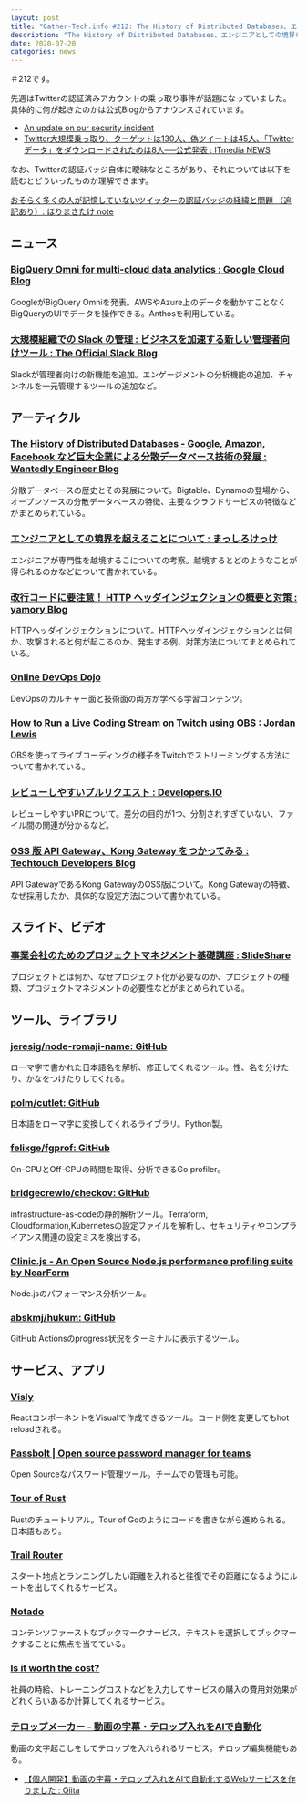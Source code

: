```yaml
---
layout: post
title: "Gather-Tech.info #212: The History of Distributed Databases、エンジニアとしての境界を超えることについて など"
description: "The History of Distributed Databases、エンジニアとしての境界を超えることについて など"
date: 2020-07-20
categories: news
---
```


＃212です。

先週はTwitterの認証済みアカウントの乗っ取り事件が話題になっていました。具体的に何が起きたのかは公式Blogからアナウンスされています。

- [An update on our security incident](https://blog.twitter.com/en_us/topics/company/2020/an-update-on-our-security-incident.html)
- [Twitter大規模乗っ取り、ターゲットは130人、偽ツイートは45人、「Twitterデータ」をダウンロードされたのは8人──公式発表 : ITmedia NEWS](https://www.itmedia.co.jp/news/articles/2007/18/news039.html)

なお、Twitterの認証バッジ自体に曖昧なところがあり、それについては以下を読むとどういったものか理解できます。

[おそらく多くの人が記憶していないツイッターの認証バッジの経緯と問題 （追記あり）: ほりまさたけ note](https://note.com/mehori/n/n370547a254bc)

## ニュース

### [BigQuery Omni for multi-cloud data analytics : Google Cloud Blog](https://cloud.google.com/blog/products/data-analytics/introducing-bigquery-omni)

GoogleがBigQuery Omniを発表。AWSやAzure上のデータを動かすことなくBigQueryのUIでデータを操作できる。Anthosを利用している。

### [大規模組織での Slack の管理 : ビジネスを加速する新しい管理者向けツール : The Official Slack Blog](https://slackhq.com/intl-jp-jp-new-admin-tools)

Slackが管理者向けの新機能を追加。エンゲージメントの分析機能の追加、チャンネルを一元管理するツールの追加など。

## アーティクル

### [The History of Distributed Databases - Google, Amazon, Facebook など巨大企業による分散データベース技術の発展 : Wantedly Engineer Blog](https://www.wantedly.com/companies/wantedly/post_articles/223522)

分散データベースの歴史とその発展について。Bigtable、Dynamoの登場から、オープンソースの分散データベースの特徴、主要なクラウドサービスの特徴などがまとめられている。

### [エンジニアとしての境界を超えることについて : まっしろけっけ](https://shiro-16.hatenablog.com/entry/2020/07/16/140220)

エンジニアが専門性を越境するこについての考察。越境するとどのようなことが得られるのかなどについて書かれている。

### [改行コードに要注意！ HTTP ヘッダインジェクションの概要と対策 : yamory Blog](https://yamory.io/blog/about-http-header-injection/)

HTTPヘッダインジェクションについて。HTTPヘッダインジェクションとは何か、攻撃されると何が起こるのか、発生する例、対策方法についてまとめられている。

### [Online DevOps Dojo](https://dxc-technology.github.io/about-devops-dojo/)

DevOpsのカルチャー面と技術面の両方が学べる学習コンテンツ。

### [How to Run a Live Coding Stream on Twitch using OBS : Jordan Lewis](https://jordanlewis.org/posts/twitch-live-coding/)

OBSを使ってライブコーディングの様子をTwitchでストリーミングする方法について書かれている。

### [レビューしやすいプルリクエスト : Developers.IO](https://dev.classmethod.jp/articles/reviewable-pr/)

レビューしやすいPRについて。差分の目的が1つ、分割されすぎていない、ファイル間の関連が分かるなど。

### [OSS 版 API Gateway、Kong Gateway をつかってみる : Techtouch Developers Blog](https://tech.techtouch.jp/entry/kong-gateway)

API GatewayであるKong GatewayのOSS版について。Kong Gatewayの特徴、なぜ採用したか、具体的な設定方法について書かれている。

## スライド、ビデオ

### [事業会社のためのプロジェクトマネジメント基礎講座 : SlideShare](https://www.slideshare.net/vvvvkoyo/ss-236887056)

プロジェクトとは何か、なぜプロジェクト化が必要なのか、プロジェクトの種類、プロジェクトマネジメントの必要性などがまとめられている。

## ツール、ライブラリ

### [jeresig/node-romaji-name: GitHub](https://github.com/jeresig/node-romaji-name)

ローマ字で書かれた日本語名を解析、修正してくれるツール。性、名を分けたり、かなをつけたりしてくれる。

### [polm/cutlet: GitHub](https://github.com/polm/cutlet)

日本語をローマ字に変換してくれるライブラリ。Python製。

### [felixge/fgprof: GitHub](https://github.com/felixge/fgprof)

On-CPUとOff-CPUの時間を取得、分析できるGo profiler。

### [bridgecrewio/checkov: GitHub](https://github.com/bridgecrewio/checkov)

infrastructure-as-codeの静的解析ツール。Terraform, Cloudformation,Kubernetesの設定ファイルを解析し、セキュリティやコンプライアンス関連の設定ミスを検出する。

### [Clinic.js - An Open Source Node.js performance profiling suite by NearForm](https://clinicjs.org/)

Node.jsのパフォーマンス分析ツール。

### [abskmj/hukum: GitHub](https://github.com/abskmj/hukum)

GitHub Actionsのprogress状況をターミナルに表示するツール。

## サービス、アプリ

### [Visly](https://www.visly.app/)

ReactコンポーネントをVisualで作成できるツール。コード側を変更してもhot reloadされる。

### [Passbolt | Open source password manager for teams](https://www.passbolt.com/)

Open Sourceなパスワード管理ツール。チームでの管理も可能。

### [Tour of Rust](https://tourofrust.com/)

Rustのチュートリアル。Tour of Goのようにコードを書きながら進められる。日本語もあり。

### [Trail Router](https://trailrouter.com/)

スタート地点とランニングしたい距離を入れると往復でその距離になるようにルートを出してくれるサービス。

### [Notado](https://notado.app/)

コンテンツファーストなブックマークサービス。テキストを選択してブックマークすることに焦点を当てている。

### [Is it worth the cost?](https://isitworththecost.com/)

社員の時給、トレーニングコストなどを入力してサービスの購入の費用対効果がどれくらいあるか計算してくれるサービス。

### [テロップメーカー - 動画の字幕・テロップ入れをAIで自動化](https://text.aimaker.io/recognize-video/)

動画の文字起こしをしてテロップを入れられるサービス。テロップ編集機能もある。

- [【個人開発】動画の字幕・テロップ入れをAIで自動化するWebサービスを作りました : Qiita](https://qiita.com/2zn01/items/ed19a64711d68a0dc40d)
